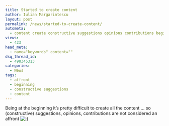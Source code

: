 ```yaml
---
title: Started to create content
author: Iulian Margarintescu
layout: post
permalink: /news/started-to-create-content/
autometa:
  - content create constructive suggestions opinions contributions beginning considered
views:
  - 423
head_meta:
  - name="keywords" content=""
dsq_thread_id:
  - 490345313
categories:
  - News
tags:
  - affront
  - beginning
  - constructive suggestions
  - content
---
```

Being at the beginning it&#8217;s pretty difficult to create all the content &#8230; so (constructive) suggestions, opinions, contributions are not considered an affront <img src="http://www.erata.net/wp-includes/images/smilies/icon_smile.gif" alt=":)" class="wp-smiley" />